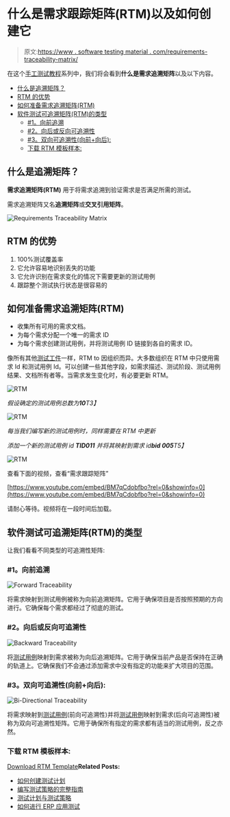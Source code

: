 # 什么是需求跟踪矩阵(RTM)以及如何创建它

> 原文:[https://www . software testing material . com/requirements-traceability-matrix/](https://www.softwaretestingmaterial.com/requirements-traceability-matrix/)

在这个[手工测试教程](https://www.softwaretestingmaterial.com/manual-testing-tutorial/)系列中，我们将会看到**什么是需求追溯矩阵**以及以下内容。



*   [什么是追溯矩阵？](#h-what-is-traceability-matrix)
*   [RTM 的优势](#h-advantage-of-rtm)
*   [如何准备需求追溯矩阵(RTM)](#h-how-to-prepare-requirement-traceability-matrix-rtm)
*   [软件测试可追溯矩阵(RTM)的类型](#h-types-of-software-testing-traceability-matrix-rtm)
    *   [#1。向前追溯](#h-1-forward-traceability)
    *   [#2。向后或反向可追溯性](#h-2-backward-or-reverse-traceability)
    *   [#3。双向可追溯性(向前+向后):](#h-3-bi-directional-traceability-forward-backward)
    *   [下载 RTM 模板样本:](#h-download-sample-rtm-template)



## **什么是追溯矩阵？**

**需求追溯矩阵(RTM)** 用于将需求追溯到验证需求是否满足所需的测试。

需求追溯矩阵又名**追溯矩阵**或**交叉引用矩阵**。

![Requirements Traceability Matrix](img/af1a142cb80ab95174486d1edb2186ff.png)

## **RTM 的优势**

1.  100%测试覆盖率
2.  它允许容易地识别丢失的功能
3.  它允许识别在需求变化的情况下需要更新的测试用例
4.  跟踪整个测试执行状态是很容易的

## **如何准备需求追溯矩阵(RTM)**

*   收集所有可用的需求文档。
*   为每个需求分配一个唯一的需求 ID
*   为每个需求创建测试用例，并将测试用例 ID 链接到各自的需求 ID。

像所有其他[测试工件](https://www.softwaretestingmaterial.com/test-deliverables/)一样，RTM to 因组织而异。大多数组织在 RTM 中只使用需求 Id 和测试用例 Id。可以创建一些其他字段，如需求描述、测试阶段、测试用例结果、文档所有者等。当需求发生变化时，有必要更新 RTM。

![RTM](img/e411894f2f450f3a9fee40726137f036.png "RTM")

*假设确定的测试用例总数为**10**T3】*

![RTM](img/e411894f2f450f3a9fee40726137f036.png "RTM")

*每当我们编写新的测试用例时，同样需要在 RTM 中更新*

*添加一个新的测试用例 id **TID011** 并将其映射到需求 id**bid 005**T5】*

![RTM](img/cab46d1764b334e16575250f66d6975b.png "RTM")

查看下面的视频，查看“需求跟踪矩阵”

[https://www.youtube.com/embed/BM7qCdobfbo?rel=0&showinfo=0](https://www.youtube.com/embed/BM7qCdobfbo?rel=0&showinfo=0)

请耐心等待。视频将在一段时间后加载。

## **软件测试可追溯矩阵(RTM)的类型**

让我们看看不同类型的可追溯性矩阵:

### **#1。向前追溯**

![Forward Traceability](img/64a03e93c93f84c6318e9433b95636c1.png "Forward Traceability")

将需求映射到测试用例被称为向前追溯矩阵。它用于确保项目是否按照预期的方向进行。它确保每个需求都经过了彻底的测试。

### **#2。向后或反向可追溯性**

![Backward Traceability](img/2e4dd7309c798ba33f37816484686f38.png)

将[测试用例](https://www.softwaretestingmaterial.com/test-case-template-with-explanation/)映射到需求被称为向后追溯矩阵。它用于确保当前产品是否保持在正确的轨道上。它确保我们不会通过添加需求中没有指定的功能来扩大项目的范围。

### **#3。双向可追溯性(向前+向后):**

![Bi-Directional Traceability](img/70afef2ae68ce32ad51f984eefd0d6f2.png)

将需求映射到[测试用例](https://www.softwaretestingmaterial.com/test-case-template-with-explanation/)(前向可追溯性)并将[测试用例](https://www.softwaretestingmaterial.com/test-case-template-with-explanation/)映射到需求(后向可追溯性)被称为双向可追溯性矩阵。它用于确保所有指定的需求都有适当的测试用例，反之亦然。

### **下载 RTM 模板样本:**

[Download RTM Template](http://bit.ly/ResourceDownload)**Related Posts:**

*   [如何创建测试计划](https://www.softwaretestingmaterial.com/test-plan-template/)
*   [编写测试策略的完整指南](https://www.softwaretestingmaterial.com/test-strategy/)
*   [测试计划与测试策略](https://www.softwaretestingmaterial.com/test-strategy-vs-test-plan/)
*   [如何进行 ERP 应用测试](https://www.softwaretestingmaterial.com/approach-the-testing-of-erp-applications/)